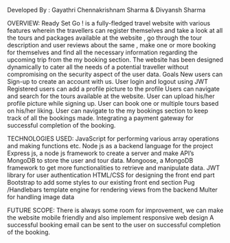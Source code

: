Developed By :
Gayathri Chennakrishnam Sharma & Divyansh Sharma


OVERVIEW:
Ready Set Go ! is a fully-fledged travel website with various features wherein the travellers can register themselves and take a look at all the tours and packages available at the website , go through the tour description and user reviews about the same , make one or more booking for themselves and find all the necessary information regarding the upcoming trip from the my booking section. The website has been designed dynamically to cater all the needs of a potential traveller without compromising on the security aspect of the user data.
Goals
New users can Sign-up to create an account with us.
User login and logout using JWT
Registered users can add a profile picture to the profile
Users can navigate and search for the tours available at the website.
User can upload his/her profile picture while signing up.
User can book one or multiple tours based on his/her liking.
User can navigate to the my bookings section to keep track of all the bookings made.
Integrating a payment gateway for successful completion of the booking.


TECHNOLOGIES USED:
       JavaScript for performing various array operations and making functions etc.
Node js as a backend language for the project
Express js, a node js framework to create a server and make API’s
MongoDB to store the user and tour data.
Mongoose, a MongoDB framework to get more functionalities to retrieve and manipulate data.
JWT library for user authentication
HTML/CSS for designing the front end part
Bootstrap to add some styles to our existing front end section
Pug /Handlebars template engine for rendering views from the backend
Multer for handling image data

FUTURE SCOPE:
There is always some room for improvement, we can make the website mobile friendly and also implement responsive web design
A successful booking email can be sent to the user on successful completion of the booking.
